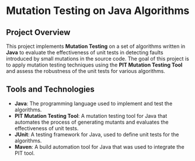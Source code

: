 # Mutation Testing on Java Algorithms

## Project Overview

This project implements **Mutation Testing** on a set of algorithms written in **Java** to evaluate the effectiveness of unit tests in detecting faults introduced by small mutations in the source code. The goal of this project is to apply mutation testing techniques using the **PIT Mutation Testing Tool** and assess the robustness of the unit tests for various algorithms.

## Tools and Technologies

- **Java**: The programming language used to implement and test the algorithms.
- **PIT Mutation Testing Tool**: A mutation testing tool for Java that automates the process of generating mutants and evaluates the effectiveness of unit tests.
- **JUnit**: A testing framework for Java, used to define unit tests for the algorithms.
- **Maven**: A build automation tool for Java that was used to integrate the PIT tool.
